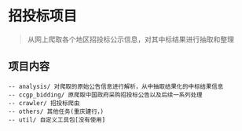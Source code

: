 # 招投标项目

> 从网上爬取各个地区招投标公示信息，对其中标结果进行抽取和整理

## 项目内容

```
-- analysis/ 对爬取的原始公告信息进行解析，从中抽取结果化的中标结果信息
-- ccgp_bidding/ 原爬取中国政府采购招投标公告以及后续一系列处理
-- crawler/ 招投标爬虫
-- others/ 其他任务(重庆建行，)
-- util/ 自定义工具包[没有使用]
```